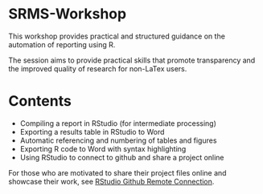 # SRMS-Workshop

This workshop provides practical and structured guidance on the automation of reporting using R.

The session aims to provide practical skills that promote transparency and the improved quality of research for non-LaTex users. 

# Contents
-	Compiling a report in RStudio (for intermediate processing)
-	Exporting a results table in RStudio to Word
-	Automatic referencing and numbering of tables and figures
-	Exporting R code to Word with syntax highlighting
- Using RStudio to connect to github and share a project online

For those who are motivated to share their project files online and showcase their work, see [RStudio Github Remote Connection](RStudio-Github-Remote-Connection/SettingUp_Github_RStudio.md). 